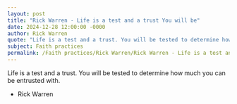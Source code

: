 ```yaml
---
layout: post
title: "Rick Warren - Life is a test and a trust You will be"
date: 2024-12-28 12:00:00 -0000
author: Rick Warren
quote: "Life is a test and a trust. You will be tested to determine how much you can be entrusted with."
subject: Faith practices
permalink: /Faith practices/Rick Warren/Rick Warren - Life is a test and a trust You will be
---
```


Life is a test and a trust. You will be tested to determine how much you can be entrusted with.

- Rick Warren
